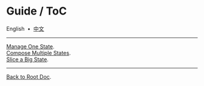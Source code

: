 # Guide / ToC

English &nbsp;•&nbsp; [中文](./README.zh-Hans.md)

---

[Manage One State](./57934f5.md).<br/>
[Compose Multiple States](./7f95611.md).<br/>
[Slice a Big State](./eb8ec2b.md).

---

[Back to Root Doc](../../README.md).
